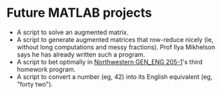 # Future MATLAB projects

- A script to solve an augmented matrix.
- A script to generate augmented matrices that row-reduce nicely (ie, without long computations and messy fractions). Prof Ilya Mikhelson says he has already written such a program.
- A script to bet optimally in [Northwestern GEN_ENG 205-1](https://www.mccormick.northwestern.edu/electrical-computer/academics/courses/descriptions/205-EA-1-1.html)'s third homework program.
- A script to convert a number (eg, 42) into its English equivalent (eg, "forty two"). 
